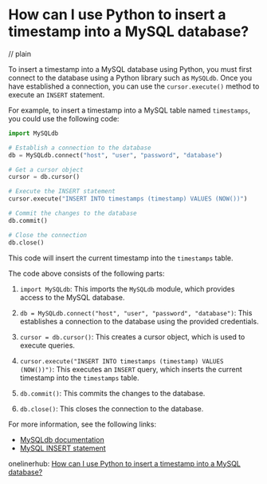# How can I use Python to insert a timestamp into a MySQL database?
// plain

To insert a timestamp into a MySQL database using Python, you must first connect to the database using a Python library such as `MySQLdb`. Once you have established a connection, you can use the `cursor.execute()` method to execute an `INSERT` statement.

For example, to insert a timestamp into a MySQL table named `timestamps`, you could use the following code:

```python
import MySQLdb

# Establish a connection to the database
db = MySQLdb.connect("host", "user", "password", "database")

# Get a cursor object
cursor = db.cursor()

# Execute the INSERT statement
cursor.execute("INSERT INTO timestamps (timestamp) VALUES (NOW())")

# Commit the changes to the database
db.commit()

# Close the connection
db.close()
```

This code will insert the current timestamp into the `timestamps` table.

The code above consists of the following parts:

1. `import MySQLdb`: This imports the `MySQLdb` module, which provides access to the MySQL database.

2. `db = MySQLdb.connect("host", "user", "password", "database")`: This establishes a connection to the database using the provided credentials.

3. `cursor = db.cursor()`: This creates a cursor object, which is used to execute queries.

4. `cursor.execute("INSERT INTO timestamps (timestamp) VALUES (NOW())")`: This executes an `INSERT` query, which inserts the current timestamp into the `timestamps` table.

5. `db.commit()`: This commits the changes to the database.

6. `db.close()`: This closes the connection to the database.

For more information, see the following links:

- [MySQLdb documentation](https://mysqlclient.readthedocs.io/user_guide.html)
- [MySQL INSERT statement](https://dev.mysql.com/doc/refman/8.0/en/insert.html)

onelinerhub: [How can I use Python to insert a timestamp into a MySQL database?](https://onelinerhub.com/python-mysql/how-can-i-use-python-to-insert-a-timestamp-into-a-mysql-database)